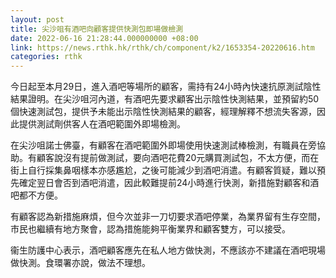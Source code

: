```yaml
---
layout: post
title: 尖沙咀有酒吧向顧客提供快測包即場做檢測
date: 2022-06-16 21:28:44.000000000 +08:00
link: https://news.rthk.hk/rthk/ch/component/k2/1653354-20220616.htm
categories: rthk
---
```


今日起至本月29日，進入酒吧等場所的顧客，需持有24小時內快速抗原測試陰性結果證明。在尖沙咀河內道，有酒吧先要求顧客出示陰性快測結果，並預留約50個快速測試包，提供予未能出示陰性快測結果的顧客，經理解釋不想流失客源，因此提供測試劑供客人在酒吧範圍外即場檢測。

在尖沙咀諾士佛臺，有顧客在酒吧範圍外即場使用快速測試棒檢測，有職員在旁協助。有顧客說沒有提前做測試，要向酒吧花費20元購買測試包，不太方便，而在街上自行採集鼻咽樣本亦感尷尬，之後可能減少到酒吧消遣。有顧客質疑，難以預先確定翌日會否到酒吧消遣，因此較難提前24小時進行快測，新措施對顧客和酒吧都不方便。

有顧客認為新措施麻煩，但今次並非一刀切要求酒吧停業，為業界留有生存空間，市民也繼續有地方聚會，認為措施能夠平衡業界和顧客雙方，可以接受。

衞生防護中心表示，酒吧顧客應先在私人地方做快測，不應該亦不建議在酒吧現場做快測。食環署亦說，做法不理想。
